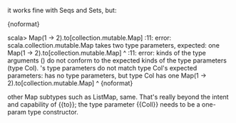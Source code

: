 it works fine with Seqs and Sets, but:

{noformat}

scala> Map(1 -> 2).to[collection.mutable.Map]
<console>:11: error: scala.collection.mutable.Map takes two type parameters, expected: one
              Map(1 -> 2).to[collection.mutable.Map]
                                                ^
<console>:11: error: kinds of the type arguments (<error>) do not conform to the expected kinds of the type parameters (type Col).
<error>'s type parameters do not match type Col's expected parameters:
<none> has no type parameters, but type Col has one
              Map(1 -> 2).to[collection.mutable.Map]
                            ^
{noformat}

other Map subtypes such as ListMap, same.
That's really beyond the intent and capability of {{to}}; the type parameter {{Coll}} needs to be a one-param type constructor.

